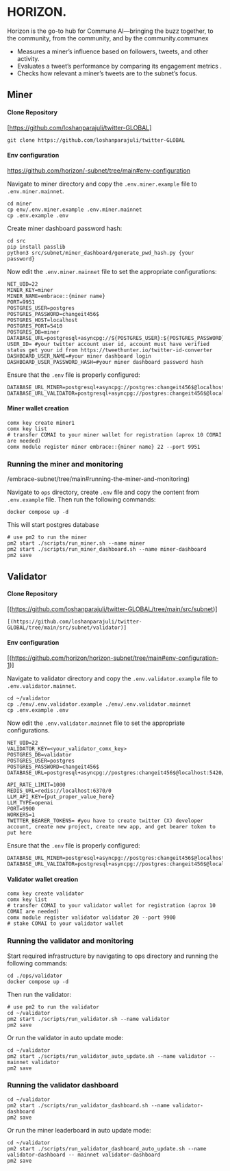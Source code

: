 # HORIZON.

Horizon is the go-to hub for Commune AI—bringing the buzz together, to the community, from the community, and by the community.communex

* Measures a miner’s influence based on followers, tweets, and other activity.
* Evaluates a tweet’s performance by comparing its engagement metrics .
* Checks how relevant a miner’s tweets are to the subnet’s focus.

## Miner

#### Clone Repository

[https://github.com/loshanparajuli/twitter-GLOBAL]

```shell
git clone https://github.com/loshanparajuli/twitter-GLOBAL
```

#### Env configuration

https://github.com/horizon/-subnet/tree/main#env-configuration

Navigate to miner directory and copy the `.env.miner.example` file to `.env.miner.mainnet`.

```shell
cd miner
cp env/.env.miner.example .env.miner.mainnet
cp .env.example .env
```

Create miner dashboard password hash:

```shell
cd src
pip install passlib
python3 src/subnet/miner_dashboard/generate_pwd_hash.py {your password}
```

Now edit the `.env.miner.mainnet` file to set the appropriate configurations:

```shell
NET_UID=22
MINER_KEY=miner
MINER_NAME=embrace::{miner name}
PORT=9951
POSTGRES_USER=postgres
POSTGRES_PASSWORD=changeit456$
POSTGRES_HOST=localhost
POSTGRES_PORT=5410
POSTGRES_DB=miner
DATABASE_URL=postgresql+asyncpg://${POSTGRES_USER}:${POSTGRES_PASSWORD}@${POSTGRES_HOST}:${POSTGRES_PORT}/${POSTGRES_DB}
USER_ID= #your twitter account user id, account must have verified status get your id from https://tweethunter.io/twitter-id-converter
DASHBOARD_USER_NAME=#your miner dashboard login
DASHBOARD_USER_PASSWORD_HASH=#your miner dashboard password hash
```

Ensure that the `.env` file is properly configured:

```shell
DATABASE_URL_MINER=postgresql+asyncpg://postgres:changeit456$@localhost:5410/miner
DATABASE_URL_VALIDATOR=postgresql+asyncpg://postgres:changeit456$@localhost:5420/validator
```

#### Miner wallet creation

[](https://github.com/loshanparajuli/twitter-GLOBAL/embrace-subnet/tree/main#miner-wallet-creation)

```shell
comx key create miner1
comx key list
# transfer COMAI to your miner wallet for registration (aprox 10 COMAI are needed)
comx module register miner embrace::{miner name} 22 --port 9951
```

### Running the miner and monitoring

/embrace-subnet/tree/main#running-the-miner-and-monitoring)

Navigate to `ops` directory, create `.env` file and copy the content from `.env.example` file. Then run the following commands:

```shell
docker compose up -d
```

This will start postgres database

```shell
# use pm2 to run the miner
pm2 start ./scripts/run_miner.sh --name miner
pm2 start ./scripts/run_miner_dashboard.sh --name miner-dashboard
pm2 save
```

## Validator

#### Clone Repository

[(https://github.com/loshanparajuli/twitter-GLOBAL/tree/main/src/subnet)]

```shell
[(https://github.com/loshanparajuli/twitter-GLOBAL/tree/main/src/subnet/validator)]
```

#### Env configuration

[(https://github.com/horizon/horizon-subnet/tree/main#env-configuration-1)]

Navigate to validator directory and copy the `.env.validator.example` file to `.env.validator.mainnet`.

```shell
cd ~/validator
cp ./env/.env.validator.example ./env/.env.validator.mainnet
cp .env.example .env
```

Now edit the `.env.validator.mainnet` file to set the appropriate configurations.

```shell
NET_UID=22
VALIDATOR_KEY=<your_validator_comx_key>
POSTGRES_DB=validator
POSTGRES_USER=postgres
POSTGRES_PASSWORD=changeit456$
DATABASE_URL=postgresql+asyncpg://postgres:changeit456$@localhost:5420/validator

API_RATE_LIMIT=1000
REDIS_URL=redis://localhost:6370/0
LLM_API_KEY={put_proper_value_here}
LLM_TYPE=openai
PORT=9900
WORKERS=1
TWITTER_BEARER_TOKENS= #you have to create twitter (X) developer account, create new project, create new app, and get bearer token to put here
```

Ensure that the `.env` file is properly configured:

```shell
DATABASE_URL_MINER=postgresql+asyncpg://postgres:changeit456$@localhost:5410/miner
DATABASE_URL_VALIDATOR=postgresql+asyncpg://postgres:changeit456$@localhost:5420/validator
```

#### Validator wallet creation

[](https://github.com/horizon/horizon-subnet/tree/main#validator-wallet-creation)

```shell
comx key create validator
comx key list
# transfer COMAI to your validator wallet for registration (aprox 10 COMAI are needed)
comx module register validator validator 20 --port 9900
# stake COMAI to your validator wallet
```

### Running the validator and monitoring

[](https://github.com/horizon/horizon-subnet/tree/main#running-the-validator-and-monitoring)

Start required infrastructure by navigating to ops directory and running the following commands:

```shell
cd ./ops/validator
docker compose up -d
```

Then run the validator:

```shell
# use pm2 to run the validator
cd ~/validator
pm2 start ./scripts/run_validator.sh --name validator
pm2 save
```

Or run the validator in auto update mode:

```shell
cd ~/validator
pm2 start ./scripts/run_validator_auto_update.sh --name validator -- mainnet validator
pm2 save
```

### Running the validator dashboard

[](https://github.com/horizon/horizon-subnet/tree/main#running-the-validator-dashboard)

```shell
cd ~/validator
pm2 start ./scripts/run_validator_dashboard.sh --name validator-dashboard
pm2 save
```

Or run the miner leaderboard in auto update mode:

```shell
cd ~/validator
pm2 start ./scripts/run_validator_dashboard_auto_update.sh --name validator-dashboard -- mainnet validator-dashboard
pm2 save
```

